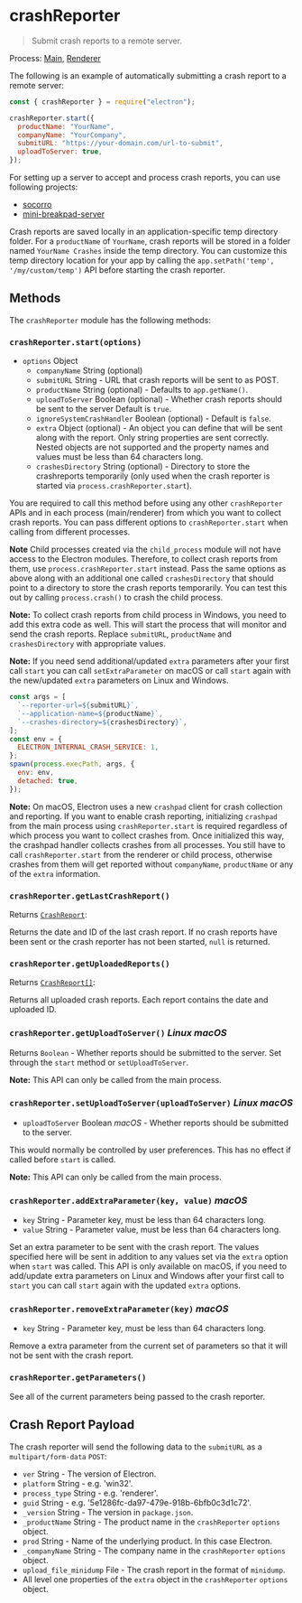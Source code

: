 # crashReporter

> Submit crash reports to a remote server.

Process: [Main](../glossary.md#main-process), [Renderer](../glossary.md#renderer-process)

The following is an example of automatically submitting a crash report to a
remote server:

```javascript
const { crashReporter } = require("electron");

crashReporter.start({
  productName: "YourName",
  companyName: "YourCompany",
  submitURL: "https://your-domain.com/url-to-submit",
  uploadToServer: true,
});
```

For setting up a server to accept and process crash reports, you can use
following projects:

- [socorro](https://github.com/mozilla/socorro)
- [mini-breakpad-server](https://github.com/electron/mini-breakpad-server)

Crash reports are saved locally in an application-specific temp directory folder.
For a `productName` of `YourName`, crash reports will be stored in a folder
named `YourName Crashes` inside the temp directory. You can customize this temp
directory location for your app by calling the `app.setPath('temp', '/my/custom/temp')`
API before starting the crash reporter.

## Methods

The `crashReporter` module has the following methods:

### `crashReporter.start(options)`

- `options` Object
  - `companyName` String (optional)
  - `submitURL` String - URL that crash reports will be sent to as POST.
  - `productName` String (optional) - Defaults to `app.getName()`.
  - `uploadToServer` Boolean (optional) - Whether crash reports should be sent to the server
    Default is `true`.
  - `ignoreSystemCrashHandler` Boolean (optional) - Default is `false`.
  - `extra` Object (optional) - An object you can define that will be sent along with the
    report. Only string properties are sent correctly. Nested objects are not
    supported and the property names and values must be less than 64 characters long.
  - `crashesDirectory` String (optional) - Directory to store the crashreports temporarily (only used when the crash reporter is started via `process.crashReporter.start`).

You are required to call this method before using any other `crashReporter` APIs
and in each process (main/renderer) from which you want to collect crash reports.
You can pass different options to `crashReporter.start` when calling from different processes.

**Note** Child processes created via the `child_process` module will not have access to the Electron modules.
Therefore, to collect crash reports from them, use `process.crashReporter.start` instead. Pass the same options as above
along with an additional one called `crashesDirectory` that should point to a directory to store the crash
reports temporarily. You can test this out by calling `process.crash()` to crash the child process.

**Note:** To collect crash reports from child process in Windows, you need to add this extra code as well.
This will start the process that will monitor and send the crash reports. Replace `submitURL`, `productName`
and `crashesDirectory` with appropriate values.

**Note:** If you need send additional/updated `extra` parameters after your
first call `start` you can call `setExtraParameter` on macOS or call `start`
again with the new/updated `extra` parameters on Linux and Windows.

```js
const args = [
  `--reporter-url=${submitURL}`,
  `--application-name=${productName}`,
  `--crashes-directory=${crashesDirectory}`,
];
const env = {
  ELECTRON_INTERNAL_CRASH_SERVICE: 1,
};
spawn(process.execPath, args, {
  env: env,
  detached: true,
});
```

**Note:** On macOS, Electron uses a new `crashpad` client for crash collection and reporting.
If you want to enable crash reporting, initializing `crashpad` from the main process using `crashReporter.start` is required
regardless of which process you want to collect crashes from. Once initialized this way, the crashpad handler collects
crashes from all processes. You still have to call `crashReporter.start` from the renderer or child process, otherwise crashes from
them will get reported without `companyName`, `productName` or any of the `extra` information.

### `crashReporter.getLastCrashReport()`

Returns [`CrashReport`](structures/crash-report.md):

Returns the date and ID of the last crash report. If no crash reports have been
sent or the crash reporter has not been started, `null` is returned.

### `crashReporter.getUploadedReports()`

Returns [`CrashReport[]`](structures/crash-report.md):

Returns all uploaded crash reports. Each report contains the date and uploaded
ID.

### `crashReporter.getUploadToServer()` _Linux_ _macOS_

Returns `Boolean` - Whether reports should be submitted to the server. Set through
the `start` method or `setUploadToServer`.

**Note:** This API can only be called from the main process.

### `crashReporter.setUploadToServer(uploadToServer)` _Linux_ _macOS_

- `uploadToServer` Boolean _macOS_ - Whether reports should be submitted to the server.

This would normally be controlled by user preferences. This has no effect if
called before `start` is called.

**Note:** This API can only be called from the main process.

### `crashReporter.addExtraParameter(key, value)` _macOS_

- `key` String - Parameter key, must be less than 64 characters long.
- `value` String - Parameter value, must be less than 64 characters long.

Set an extra parameter to be sent with the crash report. The values
specified here will be sent in addition to any values set via the `extra` option when `start` was called. This API is only available on macOS, if you need to add/update extra parameters on Linux and Windows after your first call to `start` you can call `start` again with the updated `extra` options.

### `crashReporter.removeExtraParameter(key)` _macOS_

- `key` String - Parameter key, must be less than 64 characters long.

Remove a extra parameter from the current set of parameters so that it will not be sent with the crash report.

### `crashReporter.getParameters()`

See all of the current parameters being passed to the crash reporter.

## Crash Report Payload

The crash reporter will send the following data to the `submitURL` as
a `multipart/form-data` `POST`:

- `ver` String - The version of Electron.
- `platform` String - e.g. 'win32'.
- `process_type` String - e.g. 'renderer'.
- `guid` String - e.g. '5e1286fc-da97-479e-918b-6bfb0c3d1c72'.
- `_version` String - The version in `package.json`.
- `_productName` String - The product name in the `crashReporter` `options`
  object.
- `prod` String - Name of the underlying product. In this case Electron.
- `_companyName` String - The company name in the `crashReporter` `options`
  object.
- `upload_file_minidump` File - The crash report in the format of `minidump`.
- All level one properties of the `extra` object in the `crashReporter`
  `options` object.
